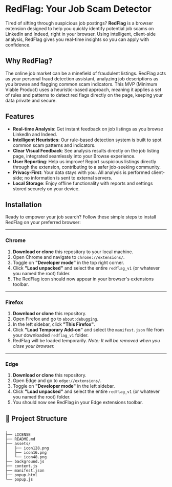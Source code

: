 # RedFlag: Your Job Scam Detector

Tired of sifting through suspicious job postings? **RedFlag** is a browser extension designed to help you quickly identify potential job scams on LinkedIn and Indeed, right in your browser. Using intelligent, client-side analysis, RedFlag gives you real-time insights so you can apply with confidence.

##  Why RedFlag?

The online job market can be a minefield of fraudulent listings. RedFlag acts as your personal fraud detection assistant, analyzing job descriptions as you browse and flagging common scam indicators. This MVP (Minimum Viable Product) uses a heuristic-based approach, meaning it applies a set of rules and patterns to detect red flags directly on the page, keeping your data private and secure.

## Features

* **Real-time Analysis**: Get instant feedback on job listings as you browse LinkedIn and Indeed.
* **Intelligent Heuristics**: Our rule-based detection system is built to spot common scam patterns and indicators.
* **Clear Visual Feedback**: See analysis results directly on the job listing page, integrated seamlessly into your Browse experience.
* **User Reporting**: Help us improve! Report suspicious listings directly through the extension, contributing to a safer job-seeking community.
* **Privacy-First**: Your data stays with you. All analysis is performed client-side; no information is sent to external servers.
* **Local Storage**: Enjoy offline functionality with reports and settings stored securely on your device.

## Installation

Ready to empower your job search? Follow these simple steps to install RedFlag on your preferred browser:

---

### Chrome

1.  **Download or clone** this repository to your local machine.
2.  Open Chrome and navigate to `chrome://extensions/`.
3.  Toggle on **"Developer mode"** in the top right corner.
4.  Click **"Load unpacked"** and select the entire `redflag_v1` (or whatever you named the root) folder.
5.  The RedFlag icon should now appear in your browser's extensions toolbar.

---

### Firefox

1.  **Download or clone** this repository.
2.  Open Firefox and go to `about:debugging`.
3.  In the left sidebar, click **"This Firefox"**.
4.  Click **"Load Temporary Add-on"** and select the `manifest.json` file from your downloaded `redflag_v1` folder.
5.  RedFlag will be loaded temporarily. *Note: It will be removed when you close your browser.*

---

### Edge

1.  **Download or clone** this repository.
2.  Open Edge and go to `edge://extensions/`.
3.  Toggle on **"Developer mode"** in the left sidebar.
4.  Click **"Load unpacked"** and select the entire `redflag_v1` (or whatever you named the root) folder.
5.  You should now see RedFlag in your Edge extensions toolbar.

## 📁 Project Structure
```
.
├── LICENSE
├── README.md
├── assets/
│   ├── icon128.png
│   ├── icon16.png
│   └── icon48.png
├── background.js
├── content.js
├── manifest.json
├── popup.html
└── popup.js


